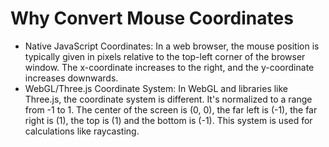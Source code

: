# Why Convert Mouse Coordinates
- Native JavaScript Coordinates: In a web browser, the mouse position is typically given in pixels relative to the top-left corner of the browser window. The x-coordinate increases to the right, and the y-coordinate increases downwards.
- WebGL/Three.js Coordinate System: In WebGL and libraries like Three.js, the coordinate system is different. It's normalized to a range from -1 to 1. The center of the screen is (0, 0), the far left is (-1), the far right is (1), the top is (1) and the bottom is (-1). This system is used for calculations like raycasting.